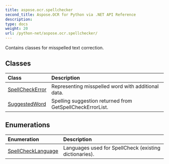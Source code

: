 ```yaml
---
title: aspose.ocr.spellchecker
second_title: Aspose.OCR for Python via .NET API Reference
description: 
type: docs
weight: 20
url: /python-net/aspose.ocr.spellchecker/
---
```



Contains classes for misspelled text correction.

## Classes
| Class | Description |
| :- | :- |
|[SpellCheckError](/python-net/aspose.ocr.spellchecker/spellcheckerror/)|Representing misspelled word with additional data.|
|[SuggestedWord](/python-net/aspose.ocr.spellchecker/suggestedword/)|Spelling suggestion returned from GetSpellCheckErrorList.|
## Enumerations
| Enumeration | Description |
| :- | :- |
|[SpellCheckLanguage](/python-net/aspose.ocr.spellchecker/spellchecklanguage/)|Languages used for SpellCheck (existing dictionaries).|
